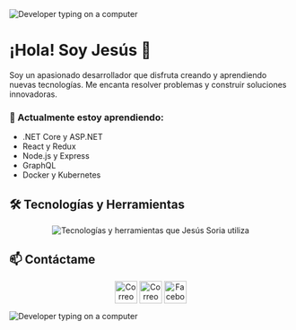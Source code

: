 <img src="https://media.giphy.com/media/du3J3cXyzhj75IOgvA/giphy.gif" alt="Developer typing on a computer">

# ¡Hola! Soy Jesús 👋

Soy un apasionado desarrollador que disfruta creando y aprendiendo nuevas tecnologías. Me encanta resolver problemas y construir soluciones innovadoras.

### 🌱 Actualmente estoy aprendiendo:
- .NET Core y ASP.NET
- React y Redux
- Node.js y Express
- GraphQL
- Docker y Kubernetes

## 🛠 Tecnologías y Herramientas

<div align="center">
  <img src="https://skillicons.dev/icons?i=vscode,html,css,js,java,py,spring,mysql,postgres,mongodb,git,github,node,react,docker,graphql,oracle,sqlserver,databricks,csharp,cpp,arduino&perline=14" alt="Tecnologías y herramientas que Jesús Soria utiliza" />
</div>

## 📫 Contáctame

<p align="center">
  <a href="mailto:tucorreo@gmail.com" target="_blank"><img align="center" src="https://user-images.githubusercontent.com/88904952/23498258-7d1e8c80-4b7e-468c-8213-034ba62156c3.png" alt="Correo Gmail de Jesús" height="40" width="40" /></a>
  <a href="mailto:tucorreo@outlook.com" target="_blank"><img align="center" src="https://user-images.githubusercontent.com/88904952/23498307-8d1e6c80-4b7e-468c-8213-034ba62156c3.png" alt="Correo Outlook de Jesús" height="40" width="40" /></a>
  <a href="https://www.facebook.com/tuusuario" target="_blank"><img align="center" src="https://user-images.githubusercontent.com/88904952/23498358-9d1e4c80-4b7e-468c-8213-034ba62156c3.png" alt="Facebook de Jesús" height="40" width="40" /></a>
</p>

<img src="https://media.giphy.com/media/du3J3cXyzhj75IOgvA/giphy.gif" alt="Developer typing on a computer">
